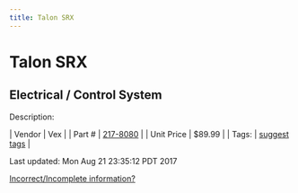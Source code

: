 ```yaml
---
title: Talon SRX
---
```


# Talon SRX
## Electrical / Control System
Description: 	 

| Vendor | Vex | 
| Part # | [217-8080](http://www.vexrobotics.com/217-8080.html) | 
| Unit Price | $89.99 | 
| Tags: | [suggest tags](https://docs.google.com/forms/d/e/1FAIpQLSeWyY8v3RgOty-MyWmh9U0iivNYN_molChYyS-0U-o-kOAv_g/viewform) | 

Last updated: Mon Aug 21 23:35:12 PDT 2017

 [Incorrect/Incomplete information?](https://docs.google.com/forms/d/e/1FAIpQLSeWyY8v3RgOty-MyWmh9U0iivNYN_molChYyS-0U-o-kOAv_g/viewform)